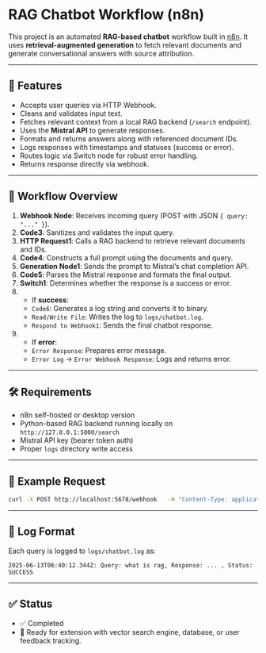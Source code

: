 # RAG Chatbot Workflow (n8n)

This project is an automated **RAG-based chatbot** workflow built in [n8n](https://n8n.io/). It uses **retrieval-augmented generation** to fetch relevant documents and generate conversational answers with source attribution.

---

## 📌 Features

- Accepts user queries via HTTP Webhook.
- Cleans and validates input text.
- Fetches relevant context from a local RAG backend (`/search` endpoint).
- Uses the **Mistral API** to generate responses.
- Formats and returns answers along with referenced document IDs.
- Logs responses with timestamps and statuses (success or error).
- Routes logic via Switch node for robust error handling.
- Returns response directly via webhook.

---

## 📂 Workflow Overview

1. **Webhook Node**: Receives incoming query (POST with JSON `{ query: "..." }`).
2. **Code3**: Sanitizes and validates the input query.
3. **HTTP Request1**: Calls a RAG backend to retrieve relevant documents and IDs.
4. **Code4**: Constructs a full prompt using the documents and query.
5. **Generation Node1**: Sends the prompt to Mistral’s chat completion API.
6. **Code5**: Parses the Mistral response and formats the final output.
7. **Switch1**: Determines whether the response is a success or error.
8. - If **success**:
   - `Code6`: Generates a log string and converts it to binary.
   - `Read/Write File`: Writes the log to `logs/chatbot.log`.
   - `Respond to Webhook1`: Sends the final chatbot response.
9. - If **error**:
   - `Error Response`: Prepares error message.
   - `Error Log` → `Error Webhook Response`: Logs and returns error.

---

## 🛠 Requirements

- n8n self-hosted or desktop version
- Python-based RAG backend running locally on `http://127.0.0.1:5000/search`
- Mistral API key (bearer token auth)
- Proper `logs` directory write access

---

## 🧪 Example Request

```bash
curl -X POST http://localhost:5678/webhook   -H "Content-Type: application/json"   -d '{"query": "What is retrieval-augmented generation?"}'
```

---

## 📁 Log Format

Each query is logged to `logs/chatbot.log` as:

```
2025-06-13T06:40:12.344Z: Query: what is rag, Response: ... , Status: SUCCESS
```

---

## ✅ Status

- ✅ Completed
- 🚀 Ready for extension with vector search engine, database, or user feedback tracking.